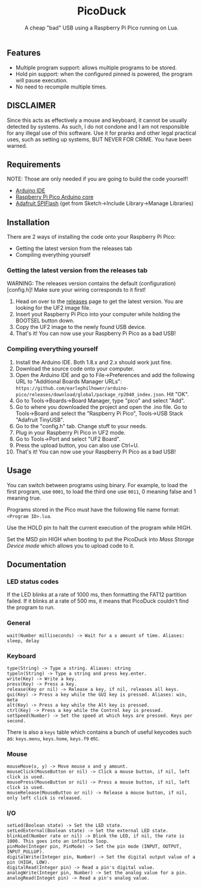 <h1 align="center">PicoDuck</h1>

<div align="center">
    A cheap "bad" USB using a Raspberry Pi Pico running on Lua.
</div>

<br />

## Features

 - Multiple program support: allows multiple programs to be stored.
 - Hold pin support: when the configured pinned is powered, the program will pause execution.
 - No need to recompile multiple times.

## DISCLAIMER

Since this acts as effectively a mouse and keyboard, it cannot be usually detected by systems. As such, I do not condone and I am not responsible for any illegal use of this software. Use it for pranks and other legal practical uses, such as setting up systems, BUT NEVER FOR CRIME. You have been warned.

## Requirements

NOTE: Those are only needed if you are going to build the code yourself!

 - [Arduino IDE](https://www.arduino.cc/en/software)
 - [Raspberry Pi Pico Arduino core](https://github.com/earlephilhower/arduino-pico)
 - [Adafruit SPIFlash](https://github.com/adafruit/Adafruit_SPIFlash) (get from Sketch->Include Library->Manage Libraries)

## Installation

There are 2 ways of installing the code onto your Raspberry Pi Pico:
 - Getting the latest version from the releases tab
 - Compiling everything yourself

### Getting the latest version from the releases tab

WARNING: The releases version contains the default (configuration)[config.h]! Make sure your wiring corresponds to it first!

1. Head on over to the [releases](https://github.com/xslendix/picoduck/releases) page to get the latest version. You are looking for the UF2 image file.
2. Insert yout Raspberry Pi Pico into your computer while holding the BOOTSEL button down.
3. Copy the UF2 image to the newly found USB device.
4. That's it! You can now use your Raspberry Pi Pico as a bad USB!

### Compiling everything yourself

1. Install the Arduino IDE. Both 1.8.x and 2.x should work just fine.
2. Download the source code onto your computer.
3. Open the Arduino IDE and go to File->Preferences and add the following URL to "Additional Boards Manager URLs": `https://github.com/earlephilhower/arduino-pico/releases/download/global/package_rp2040_index.json`. Hit "OK".
4. Go to Tools->Boards->Board Manager, type "pico" and select "Add".
5. Go to where you downloaded the project and open the .ino file. Go to Tools->Board and select the "Raspberry Pi Pico", Tools->USB Stack "Adafruit TinyUSB".
6. Go to the "config.h" tab. Change stuff to your needs.
7. Plug in your Raspberry Pi Pico in UF2 mode.
8. Go to Tools->Port and select "UF2 Board".
9. Press the upload button, you can also use Ctrl+U.
10. That's it! You can now use your Raspberry Pi Pico as a bad USB!

## Usage

You can switch between programs using binary. For example, to load the first program, use `0001`, to load the third one use `0011`, 0 meaning false and 1 meaning true.

Programs stored in the Pico must have the following file name format: `<Program ID>.lua`.

Use the HOLD pin to halt the current execution of the program while HIGH.

Set the MSD pin HIGH when booting to put the PicoDuck into _Mass Storage Device mode_ which allows you to upload code to it.

## Documentation

### LED status codes
If the LED blinks at a rate of 1000 ms, then formatting the FAT12 partition failed. If it blinks at a rate of 500 ms, it means that PicoDuck couldn't find the program to run.

### General
```
wait(Number milliseconds) -> Wait for a x amount of time. Aliases: sleep, delay
```

### Keyboard
```
type(String) -> Type a string. Aliases: string
typeln(String) -> Type a string and press key.enter.
write(Key) -> Write a key.
press(Key) -> Press a key.
release(Key or nil) -> Release a key, if nil, releases all keys.
gui(Key) -> Press a key while the GUI key is pressed. Aliases: win, meta
alt(Key) -> Press a key while the Alt key is pressed.
ctrl(Key) -> Press a key while the Control key is pressed.
setSpeed(Number) -> Set the speed at which keys are pressed. Keys per second.
```

There is also a `keys` table which contains a bunch of useful keycodes such as: `keys.menu`, `keys.home`, `keys.f9` etc.

### Mouse
```
mouseMove(x, y) -> Move mouse x and y amount.
mouseClick(MouseButton or nil) -> Click a mouse button, if nil, left click is used.
mousePress(MouseButton or nil) -> Press a mouse button, if nil, left click is used.
mouseRelease(MouseButton or nil) -> Release a mouse button, if nil, only left click is released.
```

### I/O
```
setLed(Boolean state) -> Set the LED state.
setLedExternal(Boolean state) -> Set the external LED state.
blinkLed(Number rate or nil) -> Blink the LED, if nil, the rate is 1000. This goes into an infinite loop.
pinMode(Integer pin, PinMode) -> Set the pin mode (INPUT, OUTPUT, INPUT_PULLUP).
digitalWrite(Integer pin, Number) -> Set the digital output value of a pin (HIGH, LOW).
digitalRead(Integer pin) -> Read a pin's digital value.
analogWrite(Integer pin, Number) -> Set the analog value for a pin.
analogRead(Integet pin) -> Read a pin's analog value.
```
